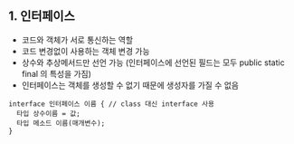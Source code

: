 ## 1. 인터페이스
+ 코드와 객체가 서로 통신하는 역할
+ 코드 변경없이 사용하는 객체 변경 가능
+ 상수와 추상메서드만 선언 가능 (인터페이스에 선언된 필드는 모두 public static final 의 특성을 가짐)
+ 인터페이스는 객체를 생성할 수 없기 때문에 생성자를 가질 수 없음
```
interface 인터페이스 이름 { // class 대신 interface 사용 
  타입 상수이름 = 값;
  타입 메소드 이름(매개변수); 
}
```

